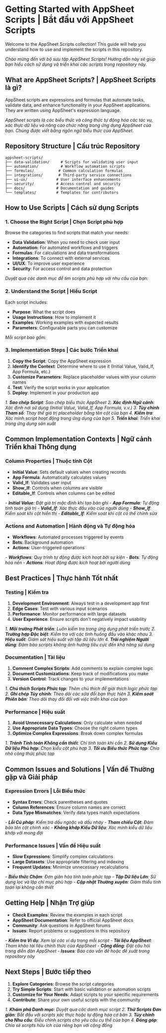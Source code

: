 # Getting Started with AppSheet Scripts | Bắt đầu với AppSheet Scripts

Welcome to the AppSheet Scripts collection! This guide will help you understand how to use and implement the scripts in this repository.

*Chào mừng đến với bộ sưu tập AppSheet Scripts! Hướng dẫn này sẽ giúp bạn hiểu cách sử dụng và triển khai các scripts trong repository này.*

## What are AppSheet Scripts? | AppSheet Scripts là gì?

AppSheet scripts are expressions and formulas that automate tasks, validate data, and enhance functionality in your AppSheet applications. They are written using AppSheet's expression language.

*AppSheet scripts là các biểu thức và công thức tự động hóa các tác vụ, xác thực dữ liệu và nâng cao chức năng trong ứng dụng AppSheet của bạn. Chúng được viết bằng ngôn ngữ biểu thức của AppSheet.*

## Repository Structure | Cấu trúc Repository

```
appsheet-scripts/
├── data-validation/     # Scripts for validating user input
├── automation/          # Workflow automation scripts
├── formulas/           # Common calculation formulas
├── integrations/       # Third-party service connections
├── ui-ux/             # User interface enhancements
├── security/          # Access control and security
├── docs/              # Documentation and guides
└── templates/         # Templates for contributors
```

## How to Use Scripts | Cách sử dụng Scripts

### 1. Choose the Right Script | Chọn Script phù hợp

Browse the categories to find scripts that match your needs:

- **Data Validation**: When you need to check user input
- **Automation**: For automated workflows and triggers
- **Formulas**: For calculations and data transformations
- **Integrations**: To connect with external services
- **UI/UX**: To improve user experience
- **Security**: For access control and data protection

*Duyệt qua các danh mục để tìm scripts phù hợp với nhu cầu của bạn:*

### 2. Understand the Script | Hiểu Script

Each script includes:

- **Purpose**: What the script does
- **Usage Instructions**: How to implement it
- **Examples**: Working examples with expected results
- **Parameters**: Configurable parts you can customize

*Mỗi script bao gồm:*

### 3. Implementation Steps | Các bước Triển khai

1. **Copy the Script**: Copy the AppSheet expression
2. **Identify the Context**: Determine where to use it (Initial Value, Valid_If, App Formula, etc.)
3. **Customize Parameters**: Replace placeholder values with your column names
4. **Test**: Verify the script works in your application
5. **Deploy**: Implement in your production app

*1. **Sao chép Script**: Sao chép biểu thức AppSheet*
*2. **Xác định Ngữ cảnh**: Xác định nơi sử dụng (Initial Value, Valid_If, App Formula, v.v.)*
*3. **Tùy chỉnh Tham số**: Thay thế giá trị placeholder bằng tên cột của bạn*
*4. **Kiểm tra**: Xác minh script hoạt động trong ứng dụng của bạn*
*5. **Triển khai**: Triển khai trong ứng dụng sản xuất*

## Common Implementation Contexts | Ngữ cảnh Triển khai Thông dụng

### Column Properties | Thuộc tính Cột

- **Initial Value**: Sets default values when creating records
- **App Formula**: Automatically calculates values
- **Valid_If**: Validates user input
- **Show_If**: Controls when columns are visible
- **Editable_If**: Controls when columns can be edited

*- **Initial Value**: Đặt giá trị mặc định khi tạo bản ghi*
*- **App Formula**: Tự động tính toán giá trị*
*- **Valid_If**: Xác thực đầu vào của người dùng*
*- **Show_If**: Kiểm soát khi cột hiển thị*
*- **Editable_If**: Kiểm soát khi cột có thể chỉnh sửa*

### Actions and Automation | Hành động và Tự động hóa

- **Workflows**: Automated processes triggered by events
- **Bots**: Background automation
- **Actions**: User-triggered operations

*- **Workflows**: Quy trình tự động được kích hoạt bởi sự kiện*
*- **Bots**: Tự động hóa nền*
*- **Actions**: Hoạt động được kích hoạt bởi người dùng*

## Best Practices | Thực hành Tốt nhất

### Testing | Kiểm tra

1. **Development Environment**: Always test in a development app first
2. **Edge Cases**: Test with various input scenarios
3. **Performance**: Monitor performance with large datasets
4. **User Experience**: Ensure scripts don't negatively impact usability

*1. **Môi trường Phát triển**: Luôn kiểm tra trong ứng dụng phát triển trước*
*2. **Trường hợp Đặc biệt**: Kiểm tra với các tình huống đầu vào khác nhau*
*3. **Hiệu suất**: Giám sát hiệu suất với tập dữ liệu lớn*
*4. **Trải nghiệm Người dùng**: Đảm bảo scripts không ảnh hưởng tiêu cực đến khả năng sử dụng*

### Documentation | Tài liệu

1. **Comment Complex Scripts**: Add comments to explain complex logic
2. **Document Customizations**: Keep track of modifications you make
3. **Version Control**: Track changes to your implementations

*1. **Chú thích Scripts Phức tạp**: Thêm chú thích để giải thích logic phức tạp*
*2. **Ghi chép Tùy chỉnh**: Theo dõi các sửa đổi bạn thực hiện*
*3. **Kiểm soát Phiên bản**: Theo dõi thay đổi đối với việc triển khai của bạn*

### Performance | Hiệu suất

1. **Avoid Unnecessary Calculations**: Only calculate when needed
2. **Use Appropriate Data Types**: Choose the right column types
3. **Optimize Complex Expressions**: Break down complex formulas

*1. **Tránh Tính toán Không cần thiết**: Chỉ tính toán khi cần*
*2. **Sử dụng Kiểu Dữ liệu Phù hợp**: Chọn kiểu cột phù hợp*
*3. **Tối ưu Biểu thức Phức tạp**: Chia nhỏ công thức phức tạp*

## Common Issues and Solutions | Vấn đề Thường gặp và Giải pháp

### Expression Errors | Lỗi Biểu thức

- **Syntax Errors**: Check parentheses and quotes
- **Column References**: Ensure column names are correct
- **Data Type Mismatches**: Verify data types match expectations

*- **Lỗi Cú pháp**: Kiểm tra dấu ngoặc và dấu nháy*
*- **Tham chiếu Cột**: Đảm bảo tên cột chính xác*
*- **Không khớp Kiểu Dữ liệu**: Xác minh kiểu dữ liệu khớp với mong đợi*

### Performance Issues | Vấn đề Hiệu suất

- **Slow Expressions**: Simplify complex calculations
- **Large Datasets**: Use appropriate filtering and indexing
- **Frequent Updates**: Minimize unnecessary recalculations

*- **Biểu thức Chậm**: Đơn giản hóa tính toán phức tạp*
*- **Tập Dữ liệu Lớn**: Sử dụng lọc và lập chỉ mục phù hợp*
*- **Cập nhật Thường xuyên**: Giảm thiểu tính toán lại không cần thiết*

## Getting Help | Nhận Trợ giúp

- **Check Examples**: Review the examples in each script
- **AppSheet Documentation**: Refer to official AppSheet docs
- **Community**: Ask questions in AppSheet forums
- **Issues**: Report problems or suggestions in this repository

*- **Kiểm tra Ví dụ**: Xem lại các ví dụ trong mỗi script*
*- **Tài liệu AppSheet**: Tham khảo tài liệu chính thức của AppSheet*
*- **Cộng đồng**: Đặt câu hỏi trong diễn đàn AppSheet*
*- **Issues**: Báo cáo vấn đề hoặc đề xuất trong repository này*

## Next Steps | Bước tiếp theo

1. **Explore Categories**: Browse the script categories
2. **Try Simple Scripts**: Start with basic validation or automation scripts
3. **Customize for Your Needs**: Adapt scripts to your specific requirements
4. **Contribute**: Share your own useful scripts with the community

*1. **Khám phá Danh mục**: Duyệt qua các danh mục script*
*2. **Thử Scripts Đơn giản**: Bắt đầu với scripts xác thực hoặc tự động hóa cơ bản*
*3. **Tùy chỉnh cho Nhu cầu**: Điều chỉnh scripts cho yêu cầu cụ thể của bạn*
*4. **Đóng góp**: Chia sẻ scripts hữu ích của riêng bạn với cộng đồng*